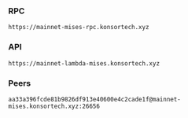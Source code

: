 ### RPC
```
https://mainnet-mises-rpc.konsortech.xyz
```

### API
```
https://mainnet-lambda-mises.konsortech.xyz
```

### Peers
```
aa33a396fcde81b9826df913e40600e4c2cade1f@mainnet-mises.konsortech.xyz:26656
```
